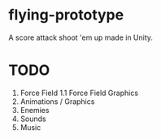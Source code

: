 # flying-prototype
A score attack shoot 'em up made in Unity.

# TODO
1. Force Field
1.1 Force Field Graphics
2. Animations / Graphics
3. Enemies
4. Sounds
5. Music
